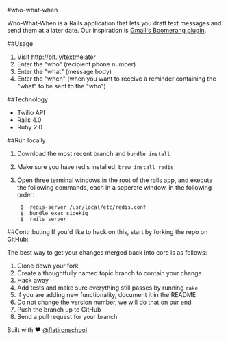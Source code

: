 #who-what-when

Who-What-When is a Rails application that lets you draft text messages and send them at a later date. Our inspiration is [Gmail's Boomerang plugin](http://www.boomeranggmail.com/).

##Usage
1. Visit http://bit.ly/textmelater
2. Enter the "who" (recipient phone number)
3. Enter the "what" (message body)
4. Enter the "when" (when you want to receive a reminder containing the "what" to be sent to the "who")

##Technology
- Twilio API
- Rails 4.0
- Ruby 2.0

##Run locally
1. Download the most recent branch and ```bundle install```
2. Make sure you have redis installed: ```brew install redis```
3. Open three terminal windows in the root of the rails app, and execute the following commands, each in a seperate window, in the following order: 

		$  redis-server /usr/local/etc/redis.conf
		$  bundle exec sidekiq
		$  rails server

##Contributing
If you'd like to hack on this, start by forking the repo on GitHub:

[](https://github.com/mecampbellsoup/who-what-when)

The best way to get your changes merged back into core is as follows:

1. Clone down your fork
1. Create a thoughtfully named topic branch to contain your change
1. Hack away
1. Add tests and make sure everything still passes by running `rake`
1. If you are adding new functionality, document it in the README
1. Do not change the version number, we will do that on our end
1. Push the branch up to GitHub
1. Send a pull request for your branch

Built with ♥ <a href="https://twitter.com/flatironschool">@flatironschool</a>